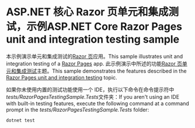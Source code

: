 # <a name="aspnet-core-razor-pages-unit-and-integration-testing-sample"></a><span data-ttu-id="ae6d2-101">ASP.NET 核心 Razor 页单元和集成测试，示例</span><span class="sxs-lookup"><span data-stu-id="ae6d2-101">ASP.NET Core Razor Pages unit and integration testing sample</span></span>

<span data-ttu-id="ae6d2-102">本示例演示单元和集成测试的[Razor 页](https://docs.microsoft.com/aspnet/core/mvc/razor-pages)应用。</span><span class="sxs-lookup"><span data-stu-id="ae6d2-102">This sample illustrates unit and integration testing of a [Razor Pages](https://docs.microsoft.com/aspnet/core/mvc/razor-pages) app.</span></span> <span data-ttu-id="ae6d2-103">此示例演示中所述的功能[Razor 页单元和集成测试](https://docs.microsoft.com/en-us/aspnet/core/testing/razor-pages-testing)主题。</span><span class="sxs-lookup"><span data-stu-id="ae6d2-103">This sample demonstrates the features described in the [Razor Pages unit and integration testing](https://docs.microsoft.com/en-us/aspnet/core/testing/razor-pages-testing) topic.</span></span>

<span data-ttu-id="ae6d2-104">如果你未使用内置的测试功能使用一个 IDE，执行以下命令在命令提示符中*tests/RazorPagesTestingSample.Tests*文件夹：</span><span class="sxs-lookup"><span data-stu-id="ae6d2-104">If you aren't using an IDE with built-in testing features, execute the following command at a command prompt in the *tests/RazorPagesTestingSample.Tests* folder:</span></span>

```console
dotnet test
```
